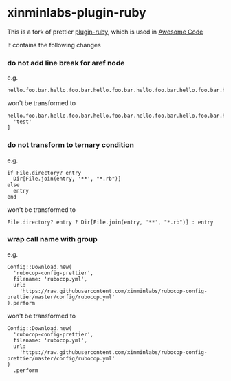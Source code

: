 # xinminlabs-plugin-ruby

This is a fork of prettier [plugin-ruby](https://github.com/prettier/plugin-ruby),
which is used in [Awesome Code](https://awesomecode.io)

It contains the following changes

### do not add line break for aref node

e.g.

```
hello.foo.bar.hello.foo.bar.hello.foo.bar.hello.foo.bar.hello.foo.bar.hello['test']
```

won't be transformed to

```
hello.foo.bar.hello.foo.bar.hello.foo.bar.hello.foo.bar.hello.foo.bar.hello[
  'test'
]
```

### do not transform to ternary condition

e.g.

```
if File.directory? entry
  Dir[File.join(entry, '**', "*.rb")]
else
  entry
end
```

won't be transformed to

```
File.directory? entry ? Dir[File.join(entry, '**', "*.rb")] : entry
```

### wrap call name with group

e.g.

```
Config::Download.new(
  'rubocop-config-prettier',
  filename: 'rubocop.yml',
  url:
    'https://raw.githubusercontent.com/xinminlabs/rubocop-config-prettier/master/config/rubocop.yml'
).perform
```

won't be transformed to

```
Config::Download.new(
  'rubocop-config-prettier',
  filename: 'rubocop.yml',
  url:
    'https://raw.githubusercontent.com/xinminlabs/rubocop-config-prettier/master/config/rubocop.yml'
)
  .perform
```
